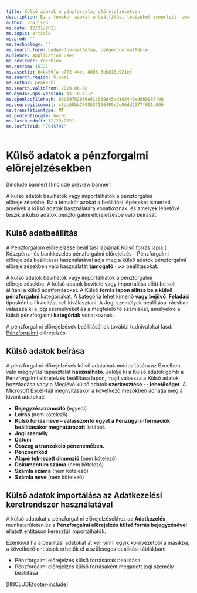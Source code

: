 ```yaml
---
title: Külső adatok a pénzforgalmi előrejelzésekben
description: Ez a témakör azokat a beállítási lépéseket ismerteti, amelyeket el kell végrehajtani annak érdekében, hogy a pénzforgalmi előrejelzésekbe külső adatokat lehet beírni vagy importálni.
author: rcarlson
ms.date: 12/21/2021
ms.topic: article
ms.prod: ''
ms.technology: ''
ms.search.form: LedgerJournalSetup, LedgerJournalTable
audience: Application User
ms.reviewer: roschlom
ms.custom: 15721
ms.assetid: b4b406fa-b772-44ec-8dd8-8eb818a921ef
ms.search.region: Global
ms.author: peakerbl
ms.search.validFrom: 2020-06-08
ms.dyn365.ops.version: AX 10.0.12
ms.openlocfilehash: 66b097b2936e61c619d45ad103440eddbb983feb
ms.sourcegitcommit: c8dc60bb760553f166409c2e06dd2377f601c006
ms.translationtype: MT
ms.contentlocale: hu-HU
ms.lasthandoff: 12/23/2021
ms.locfileid: "7945791"
---
```

# <a name="external-data-in-cash-flow-forecasts"></a>Külső adatok a pénzforgalmi előrejelzésekben

[!include [banner](../includes/banner.md)]
[!include [preview banner](../includes/preview-banner.md)]

A külső adatok bevihetők vagy importálhatók a pénzforgalmi előrejelzésekbe. Ez a témakör azokat a beállítási lépéseket ismerteti, amelyek a külső adatok használatára vonatkoznak, és amelyek lehetővé teszik a külső adatok pénzforgalmi előrejelzésbe való beírását.

## <a name="external-data-setup"></a>Külső adatbeállítás

A Pénzforgalom előrejelzése beállítási lapjának Külső forrás lapja ( Készpénz- és bankkezelés pénzforgalmi előrejelzés - Pénzforgalmi előrejelzés beállítása) használatával adja meg a külső adatok pénzforgalmi előrejelzésekben való használatát **támogató** **·** **\>\>** beállításokat.

A külső adatok bevihetők vagy importálhatók a pénzforgalmi előrejelzésekbe. A külső adatok bevitele vagy importálása előtt be kell állítani a külső adatforrásokat. A Külső **forrás lapon állítsa be a külső pénzforgalmi** kategóriákat. A kategória lehet kimenő **vagy** **bejövő**. **Feladási** típusként a likviditást kell kiválasztani. A Jogi személyek beállításai rácsban válassza ki a jogi személyeket és a megfelelő fő számlákat, amelyekre a külső pénzforgalmi **kategóriák** vonatkoznak.

A pénzforgalmi előrejelzések beállításának további tudnivalókat lásd: [Pénzforgalmi](../cash-bank-management/cash-flow-forecasting.md) előrejelzés.

## <a name="enter-external-data"></a>Külső adatok beírása

A pénzforgalmi előrejelzések külső adatainak módosítására az Excelben való megnyitás tapasztalat **használható**. Jelölje ki a Külső adatok gomb a Pénzforgalmi előrejelzés beállítása lapon, majd válassza a Külső adatok hozzáadása vagy a Meglévő külső adatok **szerkesztése** **·** **·** **lehetőséget**. A Microsoft Excel-fájl megnyitásakor a következő mezőkben adhatja meg a kívánt adatokat:

- **Bejegyzésazonosító** (egyedi)
- **Leírás** (nem kötelező)
- **Külső forrás neve – válasszon ki egyet a Pénzügyi információk beállításakor meghatározott** listából.
- **Jogi személy**
- **Dátum**
- **Összeg a tranzakció pénznemében.**
- **Pénznemkód**
- **Alapértelmezett dimenzió** (nem kötelező)
- **Dokumentum száma** (nem kötelező)
- **Számla száma** (nem kötelező)
- **Számla neve** (nem kötelező)

## <a name="importing-external-data-by-using-the-data-management-framework"></a>Külső adatok importálása az Adatkezelési keretrendszer használatával

A külső adatokat a pénzforgalmi előrejelzésekhez az **Adatkezelés** munkaterületen és a **Pénzforgalmi előrejelzés külső forrás bejegyzésével** ellátott entitáson keresztül importálhatók.

Ezenkívül ha a beállítási adatokat át kell vinni egyik környezetből a másikba, a következő entitások érhetők el a szükséges beállítási táblákban:

- Pénzforgalmi előrejelzés külső forrásának beállítása
- Pénzforgalmi előrejelzés külső forrásaként megadott jogi személy beállítása

[!INCLUDE[footer-include](../../includes/footer-banner.md)]
